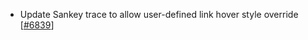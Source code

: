 - Update Sankey trace to allow user-defined link hover style override [[#6839](https://github.com/plotly/plotly.js/pull/6839)]